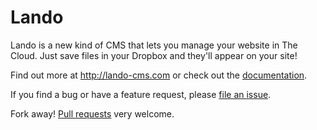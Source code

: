 Lando
=====

Lando is a new kind of CMS that lets you manage your website in The Cloud. Just save files in your Dropbox and they'll appear on your site!

Find out more at <http://lando-cms.com> or check out the [documentation][docs].

If you find a bug or have a feature request, please [file an issue][issues].

Fork away! [Pull requests][pulls] very welcome.

[docs]: http://lando-cms.com/docs/install-update
[issues]: https://github.com/samrayner/Lando/issues
[pulls]: https://github.com/samrayner/Lando/pulls